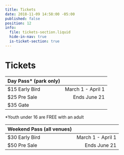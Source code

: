 ```yaml
---
title: Tickets
date: 2018-11-09 14:58:00 -05:00
published: false
position: 12
info:
  file: tickets-section.liquid
  hide-in-nav: true
  is-ticket-section: true
---
```


# Tickets

| Day Pass\*  (park only) |                   |
|------------------------|------------------:|
| $15 Early Bird         | March 1 - April 1 |
| $25 Pre Sale           |      Ends June 21 |
| $35 Gate               |                   |

\*Youth under 16 are FREE with an adult

| Weekend Pass (all venues) |                   |
|---------------------------|------------------:|
| $30 Early Bird            | March 1 - April 1 |
| $50 Pre Sale              |      Ends June 21 |
